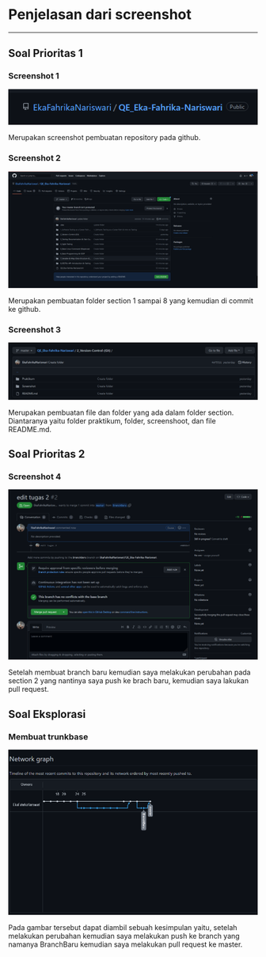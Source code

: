 # Penjelasan dari screenshot
___
## Soal Prioritas 1
### Screenshot 1

<img src="../Screenshot/create-repository.png" >

Merupakan screenshot pembuatan repository pada github.

### Screenshot 2

<img src="../Screenshot/create-folder.png" >

Merupakan pembuatan folder section 1 sampai 8 yang kemudian di commit ke github.

### Screenshot 3

<img src="../Screenshot/connectfldr.png" >

Merupakan pembuatan file dan folder yang ada dalam folder section. Diantaranya yaitu folder praktikum, folder, screenshoot, dan file README.md.

## Soal Prioritas 2

### Screenshot 4 

<img src="../Screenshot/pull-request.png" >

Setelah membuat branch baru kemudian saya melakukan perubahan pada section 2 yang nantinya saya push ke brach baru, kemudian saya lakukan pull request.

## Soal Eksplorasi

### Membuat trunkbase

<img src="../Screenshot/network.png" >

Pada gambar tersebut dapat diambil sebuah kesimpulan yaitu, setelah melakukan perubahan kemudian saya melakukan push ke branch yang namanya BranchBaru kemudian saya melakukan pull request ke master.

